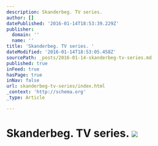 ```yaml
---
description: Skanderbeg. TV series.
author: []
datePublished: '2016-01-14T18:53:39.229Z'
publisher:
  domain: ''
  name: ''
title: 'Skanderbeg. TV series. '
dateModified: '2016-01-14T18:53:05.458Z'
sourcePath: _posts/2016-01-14-skanderbeg-tv-series.md
published: true
inFeed: true
hasPage: true
inNav: false
url: skanderbeg-tv-series/index.html
_context: 'http://schema.org'
_type: Article

---
```

# Skanderbeg. TV series. ![](https://the-grid-user-content.s3-us-west-2.amazonaws.com/4b192c2f-f4ee-401d-8af0-cf2260c5e5ac.png)